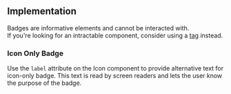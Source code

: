 ## Implementation

Badges are informative elements and cannot be interacted with.  
If you're looking for an intractable component, consider using a [tag](/components/tag/) instead.

### Icon Only Badge

Use the `label` attribute on the Icon component to provide alternative text for icon-only badge. This text is read by screen readers and lets the user know the purpose of the badge.

